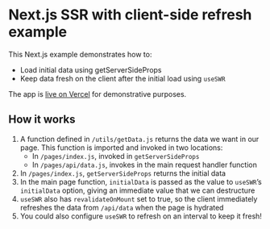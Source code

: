 # Next.js SSR with client-side refresh example

This Next.js example demonstrates how to:

- Load initial data using getServerSideProps
- Keep data fresh on the client after the initial load using `useSWR`

The app is [live on Vercel](https://next-ssr-example.vercel.app) for
demonstrative purposes.

## How it works

1. A function defined in `/utils/getData.js` returns the data we want in our
   page. This function is imported and invoked in two locations:
   - In `/pages/index.js`, invoked in `getServerSideProps`
   - In `/pages/api/data.js`, invokes in the main request handler function
2. In `/pages/index.js`, `getServerSideProps` returns the initial data
3. In the main page function, `initialData` is passed as the value to `useSWR`’s
   `initialData` option, giving an immediate value that we can destructure
4. `useSWR` also has `revalidateOnMount` set to true, so the client immediately
   refreshes the data from `/api/data` when the page is hydrated
5. You could also configure `useSWR` to refresh on an interval to keep it fresh!
